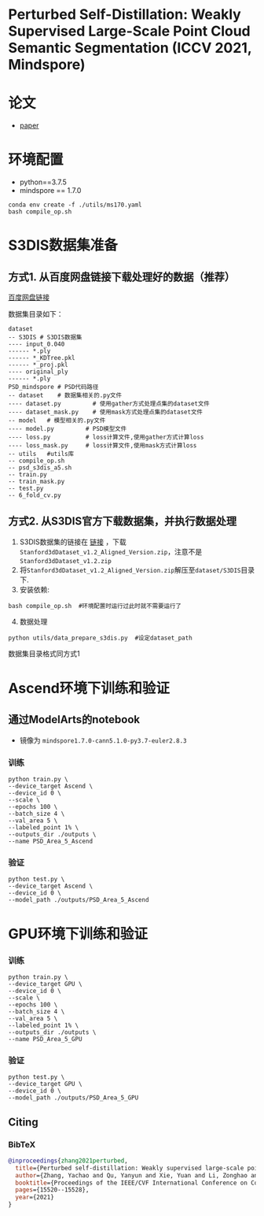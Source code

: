 # Perturbed Self-Distillation: Weakly Supervised Large-Scale Point Cloud Semantic Segmentation (ICCV 2021, Mindspore)

# 论文
- [paper](http://openaccess.thecvf.com/content/ICCV2021/papers/Zhang_Perturbed_Self-Distillation_Weakly_Supervised_Large-Scale_Point_Cloud_Semantic_Segmentation_ICCV_2021_paper.pdf)

# 环境配置

- python==3.7.5
- mindspore == 1.7.0

```shell
conda env create -f ./utils/ms170.yaml
bash compile_op.sh
```

# S3DIS数据集准备

## 方式1. 从百度网盘链接下载处理好的数据（推荐）

[百度网盘链接](https://pan.baidu.com/s/101vw5nE-a9CmznWbIcSG_w?pwd=50dh)

数据集目录如下：

```shell
dataset
-- S3DIS # S3DIS数据集
---- input_0.040
------ *.ply
------ *_KDTree.pkl
------ *_proj.pkl
---- original_ply
------ *.ply
PSD_mindspore # PSD代码路径
-- dataset    # 数据集相关的.py文件
---- dataset.py         # 使用gather方式处理点集的dataset文件
---- dataset_mask.py    # 使用mask方式处理点集的dataset文件
-- model   # 模型相关的.py文件
---- model.py         # PSD模型文件
---- loss.py          # loss计算文件,使用gather方式计算loss
---- loss_mask.py     # loss计算文件,使用mask方式计算loss
-- utils   #utils库
-- compile_op.sh
-- psd_s3dis_a5.sh
-- train.py
-- train_mask.py
-- test.py
-- 6_fold_cv.py
```

## 方式2. 从S3DIS官方下载数据集，并执行数据处理

1. S3DIS数据集的链接在 [链接](https://docs.google.com/forms/d/e/1FAIpQLScDimvNMCGhy_rmBA2gHfDu3naktRm6A8BPwAWWDv-Uhm6Shw/viewform?c=0&w=1) ，下载`Stanford3dDataset_v1.2_Aligned_Version.zip`，注意不是`Stanford3dDataset_v1.2.zip`
2. 将`Stanford3dDataset_v1.2_Aligned_Version.zip`解压至`dataset/S3DIS`目录下.
3. 安装依赖:

```shell
bash compile_op.sh  #环境配置时运行过此时就不需要运行了
```

4. 数据处理

```shell
python utils/data_prepare_s3dis.py  #设定dataset_path
```

数据集目录格式同方式1

# Ascend环境下训练和验证

## 通过ModelArts的notebook

- 镜像为 `mindspore1.7.0-cann5.1.0-py3.7-euler2.8.3`

### 训练

```shell
python train.py \
--device_target Ascend \
--device_id 0 \
--scale \
--epochs 100 \
--batch_size 4 \
--val_area 5 \
--labeled_point 1% \
--outputs_dir ./outputs \
--name PSD_Area_5_Ascend
```

### 验证

```shell
python test.py \
--device_target Ascend \
--device_id 0 \
--model_path ./outputs/PSD_Area_5_Ascend
```

# GPU环境下训练和验证

### 训练

```shell
python train.py \
--device_target GPU \
--device_id 0 \
--scale \
--epochs 100 \
--batch_size 4 \
--val_area 5 \
--labeled_point 1% \
--outputs_dir ./outputs \
--name PSD_Area_5_GPU
```

### 验证

```shell
python test.py \
--device_target GPU \
--device_id 0 \
--model_path ./outputs/PSD_Area_5_GPU
```

## Citing

### BibTeX

```bibtex
@inproceedings{zhang2021perturbed,
  title={Perturbed self-distillation: Weakly supervised large-scale point cloud semantic segmentation},
  author={Zhang, Yachao and Qu, Yanyun and Xie, Yuan and Li, Zonghao and Zheng, Shanshan and Li, Cuihua},
  booktitle={Proceedings of the IEEE/CVF International Conference on Computer Vision},
  pages={15520--15528},
  year={2021}
}
```
